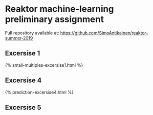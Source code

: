 # Reaktor machine-learning preliminary assignment

Full repository available at: https://github.com/SimoAntikainen/reaktor-summer-2019


## Excersise 1
{% small-multiples-excersise1.html %}



## Excersise 4

{% prediction-excersise4.html %}



## Excersise 5



